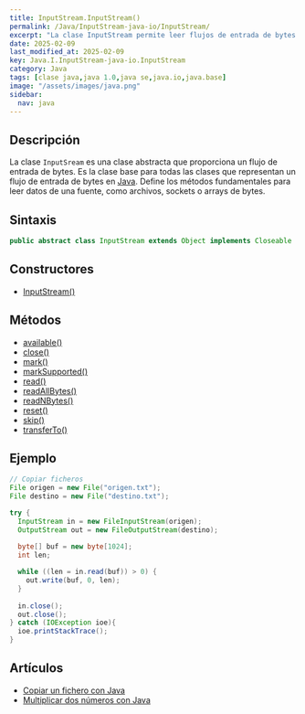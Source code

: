 ```yaml
---
title: InputStream.InputStream()
permalink: /Java/InputStream-java-io/InputStream/
excerpt: "La clase InputStream permite leer flujos de entrada de bytes en Java."
date: 2025-02-09
last_modified_at: 2025-02-09
key: Java.I.InputStream-java-io.InputStream
category: Java
tags: [clase java,java 1.0,java se,java.io,java.base]
image: "/assets/images/java.png"
sidebar:
  nav: java
---
```


## **Descripción**


La clase `InputSream` es una clase abstracta que proporciona un flujo de entrada de bytes. Es la clase base para todas las clases que representan un flujo de entrada de bytes en [Java](http://www.manualweb.net/java/). Define los métodos fundamentales para leer datos de una fuente, como archivos, sockets o arrays de bytes.


## **Sintaxis**


```java
public abstract class InputStream extends Object implements Closeable
```


## **Constructores**

- [InputStream()](https://w3api.com/Java/InputStream-java-io/InputStream/)

## **Métodos**

- [available()](https://w3api.com/Java/InputStream-java-io/available/)
- [close()](https://w3api.com/Java/InputStream-java-io/close/)
- [mark()](https://w3api.com/Java/InputStream-java-io/mark/)
- [markSupported()](https://w3api.com/Java/InputStream-java-io/markSupported/)
- [read()](https://w3api.com/Java/InputStream-java-io/read/)
- [readAllBytes()](https://w3api.com/Java/InputStream-java-io/readAllBytes/)
- [readNBytes()](https://w3api.com/Java/InputStream-java-io/readNBytes/)
- [reset()](https://w3api.com/Java/InputStream-java-io/reset/)
- [skip()](https://w3api.com/Java/InputStream-java-io/skip/)
- [transferTo()](https://w3api.com/Java/InputStream-java-io/transferTo/)

## **Ejemplo**


```java
// Copiar ficheros
File origen = new File("origen.txt");
File destino = new File("destino.txt");

try {
  InputStream in = new FileInputStream(origen);
  OutputStream out = new FileOutputStream(destino);
				
  byte[] buf = new byte[1024];
  int len;

  while ((len = in.read(buf)) > 0) {
    out.write(buf, 0, len);
  }
		
  in.close();
  out.close();
} catch (IOException ioe){
  ioe.printStackTrace();
}
```


## Artículos

- [Copiar un fichero con Java](http://lineadecodigo.com/Java/copiar-un-fichero-con-java/)
- [Multiplicar dos números con Java](https://lineadecodigo.com/java/multiplicar-dos-numeros-con-java/)
